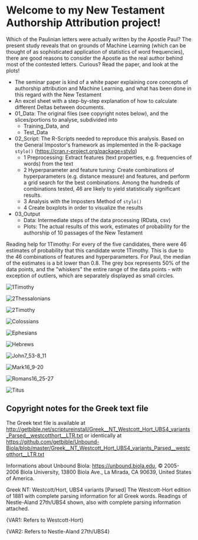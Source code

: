# Welcome to my New Testament Authorship Attribution project!

Which of the Paulinian letters were actually written by the Apostle Paul? The present study reveals that on grounds of Machine Learning (which can be thought of as sophisticated application of statistics of word frequencies), there are good reasons to consider the Apostle as the real author behind most of the contested letters. Curious? Read the paper, and look at the plots!

- The seminar paper is kind of a white paper explaining core concepts of authorship attribution and Machine Learning, and what has been done in this regard with the New Testament
- An excel sheet with a step-by-step explanation of how to calculate different Deltas between documents.
- 01_Data: The original files (see copyright notes below), and the slices/portions to analyse, subdivided into
  - Training_Data, and
  - Test_Data
- 02_Script: The R-Scripts needed to reproduce this analysis. Based on the General Impostor's framework as implemented in the R-package `stylo()` (https://cran.r-project.org/package=stylo)
  - 1 Preprocessing: Extract features (text properties, e.g. frequencies of words) from the text
  - 2 Hyperparameter and feature tuning: Create combinations of hyperparameters (e.g. distance measure) and features, and perform a grid search for the best combinations. Among the hundreds of combinations tested, 46 are likely to yield statistically significant results.
  - 3 Analysis with the Imposters Method of `stylo()`
  - 4 Create boxplots in order to visualize the results
- 03_Output
  - Data: Intermediate steps of the data processing (RData, csv)
  - Plots: The actual results of this work, estimates of probability for the authorship of 10 passages of the New Testament



Reading help for 1Timothy: For every of the five candidates, there were 46 estimates of probability that this candidate wrote 1Timothy. This is due to the 46 combinations of features and hyperparameters. For Paul, the median of the estimates is a bit lower than 0.8. The grey box represents 50% of the data points, and the "whiskers" the entire range of the data points - with exception of outliers, which are separately displayed as small circles. 

![1Timothy](03_Output\Plots\1Timothy.png)

![2Thessalonians](03_Output\Plots\2Thessalonians.png)

![2Timothy](03_Output\Plots\2Timothy.png)

![Colossians](03_Output\Plots\Colossians.png)

![Ephesians](03_Output\Plots\Ephesians.png)

![Hebrews](03_Output\Plots\Hebrews.png)

![John7_53-8_11](03_Output\Plots\John7_53-8_11.png)

![Mark16_9-20](03_Output\Plots\Mark16_9-20.png)

![Romans16_25-27](03_Output\Plots\Romans16_25-27.png)

![Titus](03_Output\Plots\Titus.png)

## Copyright notes for the Greek text file
The Greek text file is available at http://getbible.net/scriptureinstall/Greek__NT_Westcott_Hort_UBS4_variants_Parsed__westcotthort__LTR.txt
or identically at https://github.com/getbible/Unbound-Biola/blob/master/Greek__NT_Westcott_Hort_UBS4_variants_Parsed__westcotthort__LTR.txt

Informations about Unbound Biola: 
https://unbound.biola.edu, © 2005-2006 Biola University, 13800 Biola Ave., La Mirada, CA 90639, United States of America.

Greek NT: Westcott/Hort, UBS4 variants [Parsed]
The Westcott-Hort edition of 1881 with complete parsing information for all Greek words. Readings of Nestle-Aland 27th/UBS4 shown, also with complete parsing information attached.

{VAR1: Refers to Westcott-Hort}

{VAR2: Refers to Nestle-Aland 27th/UBS4}